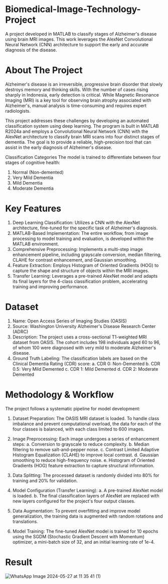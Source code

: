 # Biomedical-Image-Technology-Project
A project developed in MATLAB to classify stages of Alzheimer's disease using brain MRI images. This work leverages the AlexNet Convolutional Neural Network (CNN) architecture to support the early and accurate diagnosis of the disease.

# About The Project
Alzheimer's disease is an irreversible, progressive brain disorder that slowly destroys memory and thinking skills. With the number of cases rising sharply in Indonesia, early detection is critical. While Magnetic Resonance Imaging (MRI) is a key tool for observing brain atrophy associated with Alzheimer's, manual analysis is time-consuming and requires expert radiologists.


This project addresses these challenges by developing an automated classification system using deep learning. The program is built in MATLAB R2024a and employs a Convolutional Neural Network (CNN) with the AlexNet architecture to classify brain MRI scans into four distinct stages of dementia. The goal is to provide a reliable, high-precision tool that can assist in the early diagnosis of Alzheimer's disease.

Classification Categories
The model is trained to differentiate between four stages of cognitive health:
1. Normal (Non-demented)
2. Very Mild Dementia 
3. Mild Dementia 
4. Moderate Dementia

# Key Features
1. Deep Learning Classification: Utilizes a CNN with the AlexNet architecture, fine-tuned for the specific task of Alzheimer's diagnosis.
2. MATLAB-Based Implementation: The entire workflow, from image processing to model training and evaluation, is developed within the MATLAB environment.
3. Comprehensive Preprocessing: Implements a multi-step image enhancement pipeline, including grayscale conversion, median filtering, CLAHE for contrast enhancement, and Gaussian smoothing.
4. Feature Extraction: Employs Histogram of Oriented Gradients (HOG) to capture the shape and structure of objects within the MRI images.
5. Transfer Learning: Leverages a pre-trained AlexNet model and adapts its final layers for the 4-class classification problem, accelerating training and improving performance.

# Dataset
1. Name: Open Access Series of Imaging Studies (OASIS)
2. Source: Washington University Alzheimer's Disease Research Center (ADRC)
3. Description: The project uses a cross-sectional T1-weighted MRI dataset from OASIS. The cohort includes 198 individuals aged 60 to 96, of whom 100 were diagnosed with very mild to moderate Alzheimer's disease.
4. Ground Truth Labeling: The classification labels are based on the Clinical Dementia Rating (CDR) score:
   a. CDR 0: Non-Demented
   b. CDR 0.5: Very Mild Demented
   c. CDR 1: Mild Demented
   d. CDR 2: Moderate Demented

# Methodology & Workflow
The project follows a systematic pipeline for model development:
1. Dataset Preparation: The OASIS MRI dataset is loaded. To handle class imbalance and prevent computational overload, the data for each of the four classes is balanced, with each class limited to 600 images.
2. Image Preprocessing: Each image undergoes a series of enhancement steps:
   a. Conversion to grayscale to reduce complexity.
   b. Median filtering to remove salt-and-pepper noise.
   c. Contrast Limited Adaptive Histogram Equalization (CLAHE) to improve local contrast.
   d. Gaussian smoothing to reduce high-frequency noise.
   e. Histogram of Oriented Gradients (HOG) feature extraction to capture structural information.
3. Data Splitting: The processed dataset is randomly divided into 80% for training and 20% for validation.
4. Model Configuration (Transfer Learning):
   a. A pre-trained AlexNet model is loaded.
   b. The final classification layers of AlexNet are replaced with new layers configured for the project's four output classes.

5. Data Augmentation: To prevent overfitting and improve model generalization, the training data is augmented with random rotations and translations.

6. Model Training: The fine-tuned AlexNet model is trained for 10 epochs using the SGDM (Stochastic Gradient Descent with Momentum) optimizer, a mini-batch size of 32, and an initial learning rate of 1e-4.


# Result

![WhatsApp Image 2024-05-27 at 11 35 41 (1)](https://github.com/user-attachments/assets/9c5114a3-71d9-4973-a756-3871b80fd083)

